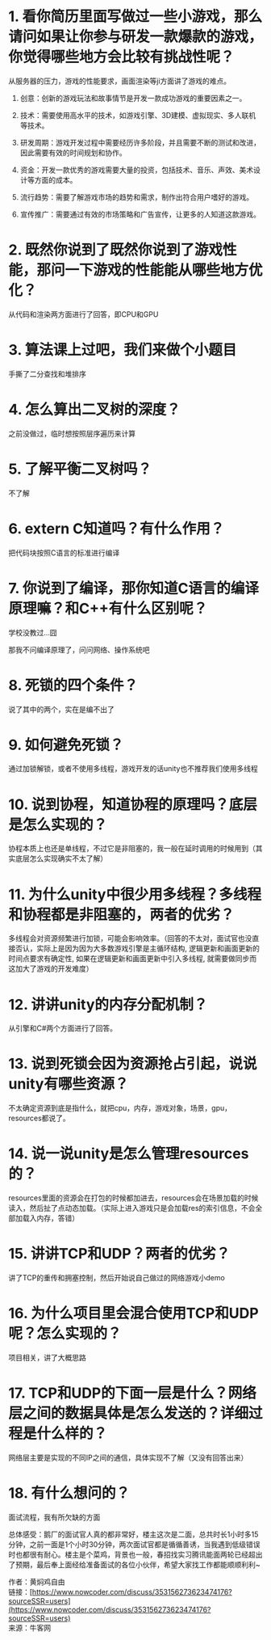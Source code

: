 # 1. 看你简历里面写做过一些小游戏，那么请问如果让你参与研发一款爆款的游戏，你觉得哪些地方会比较有挑战性呢？

从服务器的压力，游戏的性能要求，画面渲染等ji方面讲了游戏的难点。
1. 创意：创新的游戏玩法和故事情节是开发一款成功游戏的重要因素之一。
    
2. 技术：需要使用高水平的技术，如游戏引擎、3D建模、虚拟现实、多人联机等技术。
    
3. 研发周期：游戏开发过程中需要经历许多阶段，并且需要不断的测试和改进，因此需要有效的时间规划和协作。
    
4. 资金：开发一款优秀的游戏需要大量的投资，包括技术、音乐、声效、美术设计等方面的成本。
    
5. 流行趋势：需要了解游戏市场的趋势和需求，制作出符合用户嗜好的游戏。
    
6. 宣传推广：需要通过有效的市场策略和广告宣传，让更多的人知道这款游戏。

# 2. 既然你说到了既然你说到了游戏性能，那问一下游戏的性能能从哪些地方优化？

从代码和渲染两方面进行了回答，即CPU和GPU

# 3. 算法课上过吧，我们来做个小题目

手撕了二分查找和堆排序

# 4. 怎么算出二叉树的深度？

之前没做过，临时想按照层序遍历来计算

# 5. 了解平衡二叉树吗？

不了解

# 6. extern C知道吗？有什么作用？

把代码块按照C语言的标准进行编译

# 7. 你说到了编译，那你知道C语言的编译原理嘛？和C++有什么区别呢？

学校没教过...囧

那我不问编译原理了，问问网络、操作系统吧
# 8. 死锁的四个条件？

说了其中的两个，实在是编不出了

# 9. 如何避免死锁？

通过加锁解锁，或者不使用多线程，游戏开发的话unity也不推荐我们使用多线程

# 10. 说到协程，知道协程的原理吗？底层是怎么实现的？

协程本质上也还是单线程，不过它是非阻塞的，我一般在延时调用的时候用到（其实底层怎么实现确实不太了解）

# 11. 为什么unity中很少用多线程？多线程和协程都是非阻塞的，两者的优劣？

多线程会对资源频繁进行加锁，可能会影响效率。（回答的不太对，面试官也没直接否认，实际上是因为因为大多数游戏引擎是主循环结构, 逻辑更新和画面更新的时间点要求有确定性, 如果在逻辑更新和画面更新中引入多线程, 就需要做同步而这加大了游戏的开发难度）

# 12. 讲讲unity的内存分配机制？

从引擎和C#两个方面进行了回答。

# 13. 说到死锁会因为资源抢占引起，说说unity有哪些资源？

不太确定资源到底是指什么，就把cpu，内存，游戏对象，场景，gpu，resources都说了。

# 14. 说一说unity是怎么管理resources的？

resources里面的资源会在打包的时候都加进去，resources会在场景加载的时候读入，然后扯了点动态加载。（实际上进入游戏只是会加载res的索引信息，不会全部加载入内存，答错）

# 15. 讲讲TCP和UDP？两者的优劣？

讲了TCP的重传和拥塞控制，然后开始说自己做过的网络游戏小demo

# 16. 为什么项目里会混合使用TCP和UDP呢？怎么实现的？

项目相关，讲了大概思路

# 17. TCP和UDP的下面一层是什么？网络层之间的数据具体是怎么发送的？详细过程是什么样的？

网络层主要是实现的不同IP之间的通信，具体实现不了解（又没有回答出来）

# 18. 有什么想问的？

面试流程，我有所欠缺的方面

  

总体感受：鹅厂的面试官人真的都非常好，楼主这次是二面，总共时长1小时多15分钟，之前一面是1个小时30分钟，两次面试官都是循循善诱，当我遇到低级错误时也都很有耐心。楼主是个菜鸡，背景也一般，春招找实习腾讯能面两轮已经超出了预期，最后奉上面经给准备面试的各位小伙伴，希望大家找工作都能顺顺利利~

  
  
作者：黄焖鸡自由  
链接：[https://www.nowcoder.com/discuss/353156273623474176?sourceSSR=users](https://www.nowcoder.com/discuss/353156273623474176?sourceSSR=users)  
来源：牛客网